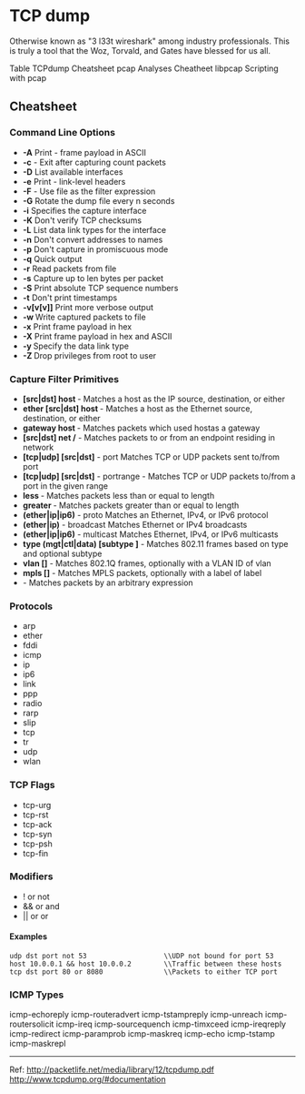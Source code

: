 # TCP dump

Otherwise known as "3 l33t wireshark" among industry professionals. This is truly a tool that the Woz, Torvald, and Gates have blessed for us all.

Table
TCPdump Cheatsheet
pcap Analyses Cheatheet
libpcap
Scripting with pcap


## Cheatsheet

### Command Line Options
* **-A** Print - frame payload in ASCII
* **-c** <count> - Exit after capturing  count packets
* **-D** List available interfaces
* **-e** Print - link-level headers
* **-F** <file> - Use file as the filter expression
* **-G** <n> Rotate the dump file every n seconds
* **-i** <iface> Specifies the capture interface
* **-K** Don't verify TCP checksums
* **-L** List data link types for the interface
* **-n** Don't convert addresses to names
* **-p** Don't capture in promiscuous mode
* **-q** Quick output
* **-r** <file> Read packets from  file
* **-s** <len> Capture up to len bytes per packet
* **-S** Print absolute TCP sequence numbers
* **-t** Don't print timestamps
* **-v[v[v]]** Print more verbose output
* **-w <file>** Write captured packets to file
* **-x** Print frame payload in hex
* **-X** Print frame payload in hex and ASCII
* **-y <type>** Specify the data link type
* **-Z <user>** Drop privileges from root to user

### Capture Filter Primitives
* **[src|dst] host <host>** - Matches a host as the IP source, destination, or either
* **ether [src|dst] host <ehost>**- Matches a host as the Ethernet source, destination, or either
* **gateway host <host>** - Matches packets which used hostas a gateway
* **[src|dst] net <network>/<len>** -  Matches packets to or from an endpoint residing in network
* **[tcp|udp] [src|dst]** - port <port>Matches TCP or UDP packets sent to/from port
* **[tcp|udp] [src|dst]** - portrange <p1> - <p2> Matches TCP or UDP packets to/from a port in the given range
* **less <length>** - Matches packets less than or equal to length
* **greater <length>** - Matches packets greater than or equal to length
* **(ether|ip|ip6)** - proto <protocol> Matches an Ethernet, IPv4, or IPv6 protocol
* **(ether|ip)** - broadcast Matches Ethernet or IPv4 broadcasts
* **(ether|ip|ip6)** - multicast Matches Ethernet, IPv4, or IPv6 multicasts
* **type (mgt|ctl|data) [subtype <subtype>]** - Matches 802.11 frames based on type and optional subtype
* **vlan [<vlan>]** - Matches 802.1Q frames, optionally with a VLAN ID of vlan
* **mpls [<label>]** - Matches MPLS packets, optionally with a label of label
* **<expr> <relop> <expr>** - Matches packets by an arbitrary expression
  
### Protocols
* arp
* ether
* fddi
* icmp
* ip
* ip6
* link
* ppp
* radio
* rarp
* slip
* tcp
* tr
* udp
* wlan

### TCP Flags
* tcp-urg
* tcp-rst
* tcp-ack
* tcp-syn
* tcp-psh
* tcp-fin

### Modifiers
* ! or not
* && or and
* || or or
#### Examples
~~~
udp dst port not 53                   \\UDP not bound for port 53
host 10.0.0.1 && host 10.0.0.2        \\Traffic between these hosts
tcp dst port 80 or 8080               \\Packets to either TCP port
~~~

### ICMP Types
icmp-echoreply
icmp-routeradvert
icmp-tstampreply
icmp-unreach
icmp-routersolicit
icmp-ireq
icmp-sourcequench
icmp-timxceed
icmp-ireqreply
icmp-redirect
icmp-paramprob
icmp-maskreq
icmp-echo
icmp-tstamp
icmp-maskrepl


---
Ref:
http://packetlife.net/media/library/12/tcpdump.pdf
http://www.tcpdump.org/#documentation
